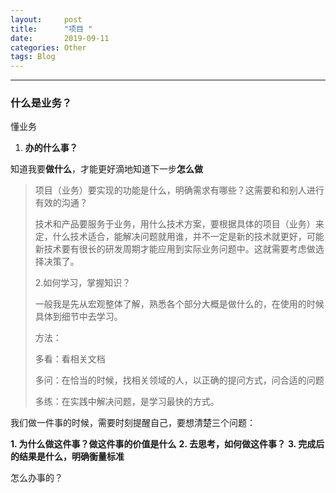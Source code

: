 ```yaml
---
layout:     post
title:      "项目 "
date:       2019-09-11 
categories: Other
tags: Blog
---
```






***

### 什么是业务？

懂业务

1. **办的什么事？**

​      知道我要**做什么**，才能更好滴地知道下一步**怎么做**

> 项目（业务）要实现的功能是什么，明确需求有哪些？这需要和和别人进行有效的沟通？
>
> 技术和产品要服务于业务，用什么技术方案，要根据具体的项目（业务）来定，什么技术适合，能解决问题就用谁，并不一定是新的技术就更好，可能新技术要有很长的研发周期才能应用到实际业务问题中。这就需要考虑做选择决策了。
>
> 2.如何学习，掌握知识？
>
> 一般我是先从宏观整体了解，熟悉各个部分大概是做什么的，在使用的时候具体到细节中去学习。
>
> 方法：
>
> 多看：看相关文档
>
> 多问：在恰当的时候，找相关领域的人，以正确的提问方式，问合适的问题
>
> 多练：在实践中解决问题，是学习最快的方式。

我们做一件事的时候，需要时刻提醒自己，要想清楚三个问题：

**1. 为什么做这件事？做这件事的价值是什么**
**2. 去思考，如何做这件事？**
**3. 完成后的结果是什么，明确衡量标准**



怎么办事的？